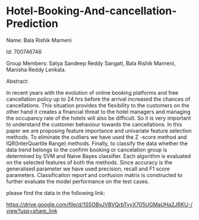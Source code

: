 # Hotel-Booking-And-cancellation-Prediction

Name: Bala Rishik Marneni

Id: 700746746

Group Members: Satya Sandeep Reddy Sangati, Bala Rishik Marneni, Manisha Reddy Lenkala.

Abstract:

In recent years with the evolution of online booking platforms and free cancellation policy up to 24 hrs before the arrival increased the chances of cancellations. This situation provides the flexibility to the customers on the other hand it creates a financial threat to the hotel managers and managing the occupancy rate of the hotels will also be difficult. So it is very important to understand the customer behaviour towards the cancellations. In this paper we are proposing feature importance and univariate feature selection methods. To eliminate the outliers we have used the Z -score method and IQR(InterQuartile Range) methods. Finally, to classify the data whether the data trend belongs to the confirm booking or cancelation group is determined by SVM and Naive Bayes classifier. Each algorithm is evaluated on the selected features of both the methods. Since accuracy is the generalised parameter we have used precision, recall and F1 score parameters. Classification report and confusion matrix is constructed to further evaluate the model performance on the test cases.

please find the data in the following link:

https://drive.google.com/file/d/1S5OBvJVBVQrbTyyX705UGMaUHa2JRKU-/view?usp=share_link
